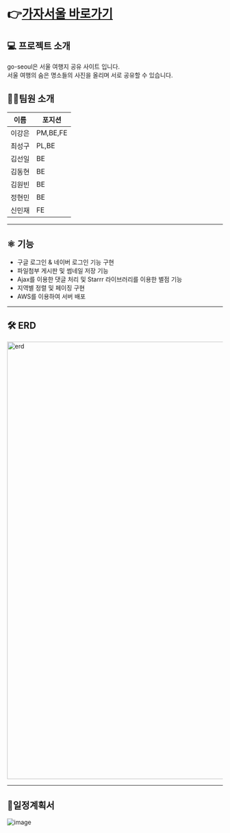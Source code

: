 # 👉[가자서울 바로가기](http://가자서울.shop)  


## 💻 프로젝트 소개

 go-seoul은 서울 여행지 공유 사이트 입니다.       
 서울 여행의 숨은 명소들의 사진을 올리며 서로 공유할 수 있습니다.

## 👨‍🎤팀원 소개
|이름|포지션|
|----|-----|
|이강은|PM,BE,FE|
|최성구|PL,BE|
|김선일|BE|
|김동현|BE|
|김원빈|BE|
|정현민|BE|
|신민재|FE|


***
## ⚛️ 기능  
* 구글 로그인 & 네이버 로그인 기능 구현      
* 파일첨부 게시판 및 썸네일 저장 기능       
* Ajax를 이용한 댓글 처리 및 Starrr 라이브러리를 이용한 별점 기능         
* 지역별 정렬 및 페이징 구현            
* AWS를 이용하여 서버 배포        


***
## 🛠 ERD  
<img width="1020" alt="erd" src="https://user-images.githubusercontent.com/73535356/178920117-1d0062ff-f4c7-4470-bb38-f4f2e8160ae6.png">

***
## 🧭일정계획서
![image](https://user-images.githubusercontent.com/73535356/178921196-e309d386-5e70-426c-8486-e29b44f1ffad.png)

